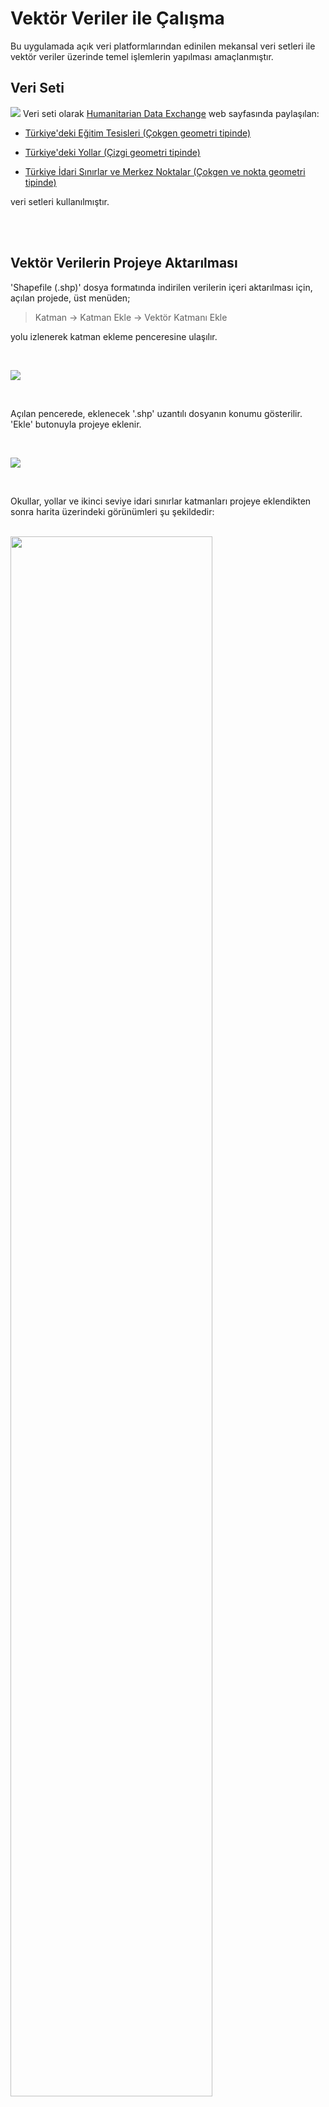 # Vektör Veriler ile Çalışma 

Bu uygulamada açık veri platformlarından edinilen mekansal veri setleri ile vektör veriler üzerinde temel işlemlerin yapılması amaçlanmıştır.


## Veri Seti
![](./img/01.PNG)
Veri seti olarak [Humanitarian Data Exchange](https://data.humdata.org/) web sayfasında paylaşılan:

- [Türkiye'deki Eğitim Tesisleri (Çokgen geometri tipinde)](https://data.humdata.org/dataset/hotosm_tur_education_facilities)

- [Türkiye'deki Yollar (Çizgi geometri tipinde)](https://data.humdata.org/dataset/roads-in-turkey)
- [Türkiye İdari Sınırlar ve Merkez Noktalar (Çokgen ve nokta geometri tipinde)](https://data.humdata.org/dataset/turkey-administrative-boundaries-levels-0-1-2)

veri setleri kullanılmıştır.


<br>
<br>


## Vektör Verilerin Projeye Aktarılması

'Shapefile (.shp)' dosya formatında indirilen verilerin içeri aktarılması için, açılan projede, üst menüden;

> Katman -> Katman Ekle -> Vektör Katmanı Ekle

yolu izlenerek katman ekleme penceresine ulaşılır.

<br>

![](./img/02.PNG)

<br>

Açılan pencerede, eklenecek '.shp' uzantılı dosyanın konumu gösterilir. 'Ekle' butonuyla projeye eklenir.

<br>

![](./img/03.PNG)

<br>

Okullar, yollar ve ikinci seviye idari sınırlar katmanları projeye eklendikten sonra harita üzerindeki görünümleri şu şekildedir:

<br>

<img src="./img/04.PNG" width="80%">

<br>
<br>

## Projenin Koordinat Referans Sisteminin Ayarlanması

Çalışılacak koordinat sisteminin seçilmesi için;
> Proje -> Özellikler 

sekmesine tıklanır.

<br>

![](./img/05.PNG)

<br>

Açılan pencerede 'CRS' yani 'Koordinat Referans Sistemi' sekmesinden çalışılacak koordinat sistemi seçilir. Bu uygulamada 'TUREF (Türkiye Ulusal Referans Çerçevesi) – 2B Lambert Konform Konik
Projeksiyon Koordinat Sistemi' [EPSG:5637 - TUREF / LCC Europe](https://epsg.io/5637) kullanılmıştır. 

<br>

![](./img/06.PNG)

<br>

![](./img/07.PNG)

<br>
<br>

## Katmanlarda Filtreleme ve Sorgu İşlemleri

Nesnelerin özniteliklerini gözlemleyebilmek için öznitelik tablosunu kullanırız. Bu tabloya ulaşmak için ilgili katmana sağ tıklanır, açılan menüde "Öznitelik Tablosu" butonu tıklanır. 

<br>

![](./img/08.PNG)

<br>

İdari sınırları içeren "tur_polbna_adm2" katmanın öznitelik tablosu açıldığında "İlçe, İl, Ülke" ismi gibi alanların olduğu görülebilir. 

<br>

![](./img/09.PNG)

<br>

Çalışmada "İstanbul'un ilçeleri" kullanılacaktır. Bu sebeple il alanı 'İSTANBUL' olan öznitelikler seçilmelidir. "İfadeye göre seçim" butonu ile sorgu penceresi açılır. 

<br>

![](./img/10.PNG)

<br>

Açılan pencerede il isimlerini içeren "adm1_tr" alanına göre ifade tanımlanmalıdır.

> "adm1_tr" = 'İSTANBUL' 

ifadesiyle ilçeler seçilir.

<br>

![](./img/11.PNG)

<br>

Seçilen varlıkların haritada sarı renk ile gösterildiği görülebilir.

<br>

![](./img/12.PNG)

<br>

Seçilen ilçeleri farklı bir katman olarak kaydetmek için "tur_polbna_adm2" katmanına sağ tıklanır, menüden;
> Dışa Aktar -> Seçili Öznitelikleri Kaydet

yolu ile ilgili pencereye ulaşılır. 

<br>

![](./img/13.PNG)

<br>

Açılan pencerede; dosya formatı, dosya ismi ve kaydedilecek konum, CRS gibi bilgiler seçilir. 'Tamam' butonu ile kaydetme tamamlanır ve projeye eklenir.

<br>

![](./img/14.PNG)

<br>

Diğer katmanların görünürlük tikleri kaldırıldığında, eklenen katmanın harita üzerindeki görünümü şekildeki gibidir. 

<br>

![](./img/15.PNG)

<br>

## CSV Dosyalarının İçe Aktarılması

Türkiye İstatistik Kurumu (TÜİK) web sayfasından 2015 - 2019 yıllarına ait İstanbul ilçe nüfus verileri, "istanbul_ilce_nufus.csv" dosya adıyla kaydedilmiştir. Bu dosyayı içeri aktarmak için üst menüden:
> Katman -> Katman Ekle -> Ayrılmış Metin Katmanı Ekle

yolu izlenerek ilgili pencereye ulaşılır. 

<br>

![](./img/16.PNG)

<br>

".csv" dosya formatı, genellikle virgülle ayrılmış değerlerden oluşur ve yine genellikle ilk satırı sütun isimlerini içerir. Bu sebeple dosya formatı "CSV" seçilmelidir. Eklenecek dosya yalnızca ilçe isimleri ve nüfus bilgisinden oluştuğu için, geometri tanımlama menüsünde “geometri yok” seçeneği işaretlenir ve çalışmaya eklenir.

<br>

![](./img/17.PNG)

<br>
<br>

## Tablo Birleştirme İşlemleri 

Eklenen nüfus verisi katmanı ile ilçeler katmanını birleştirmek için üst menüde yer alan veya 'CTRL+ALT+T' tuş kombinasyonu ile ulaşılabilen “Araçlar” menüsünden “alan değerlerine göre öznitelikleri birleştir” penceresine ulaşılır.

<br>

![](./img/18.PNG)

<br>

Birleştirme işlemi için, ulaşılan pencerede girdi katmanlar ve birleşme referansı olan tablo alanları seçilmelidir. Değerlerin eşleşebilmesi için tabloların aynı formatta (büyük harf, küçük harf, Türkçe karakter vb.) doldurulduğundan emin olunmalıdır. Sonuç katmanının kaydedileceği konum ve isim belirlenir, işlem başlatılır.

<br>

![](./img/19.PNG)

<br>

Aşağıdaki şekilde, işlem tamamlandıktan sonra nüfus bilgilerinin tabloya eklendiği görülebilir.



<br>

![](./img/20.png)

<br>

## Katman Sembolojisi Ayarlama

Katman sembolojisi tablo alanlarına, değerlere bağlı olarak kurallara ve koşullara göre belirlenebilir. Bu çalışmada 2019 yılı nüfus verilerine göre sınıflar oluşturulmuş ve uygun görülen renk paletiyle gösterim yapılmıştır. Katman özelliklerinden “semboloji” sekmesine ulaşılır, “derecelendirilmiş” seçeneği seçilir, sonrasında sınıflandırmanın yapılacağı tablo alanı, renk paleti seçilir. “Sınıflandır” butonuyla işlem tamamlanır. Oluşan sınıfların taban, tavan değerleri uygun şekilde normalize edilir.

<br>

![](./img/21.PNG)

<br>

Katman özelliklerini kullanarak varlıklar üzerinde etiket üretmek de mümkündür. Etiketler bölümünde, etiket üretilecek alan seçilir, ilgili düzenlemeler yapılır ve işlem gerçekleştirilir. Bu çalışmada ilçe isimlerine göre etiket üretilmiştir.

<br>

![](./img/22.PNG)

<br>

İşlemlerin sonucu şekilde gösterilmiştir.

<br>

![](./img/23.PNG)

<br>
<br>

## Nüfus Verisine Göre Sorgular

Örnek olarak 2018 - 2019 yılları arasında nüfusu yüzde 5'in üzerinde artan ilçeler sorgulanmak istenmiştir. İfade şu şekildedir:

> (("2019_pop" - "2018_pop")/( "2018_pop" ) ) * 100 > 5

İfade ve sonuçları şekildeki gibidir. 5 ilçenin yüzde 5'in üzerinde nüfus artışı yaşadığı görülebilir.

<br>

![](./img/24.PNG)

<br>
<br>

## Basılabilir Harita Oluşturma

QGIS ortamında yapılan çalışmayı basılabilir hale getirmek için “Proje” menüsünden “Yeni Baskı Düzeni Oluştur” sekmesi tıklanır.

<br>

![](./img/25.PNG)

<br>

Açılan pencerede “Öge Ekle” menüsünden “Harita Ekle” sekmesi açılır. Haritanın ekleneceği alan seçilerek harita eklenir.

<br>

![](./img/26.PNG)

<br>

“Öge özellikleri” kısmından çalışmaya uygun ölçek belirlenir. Solda bulunan araç çubuğunda bulunan araçlarla ilgili düzenlemeler yapılır.

<br>

![](./img/27.PNG)

<br>

Harita başlığı eklemek için aynı menüden “Etiket Ekle” seçeneği seçilir ve çokgen çizerek istenilen yere yerleştirilir. Öge özellikleri kısmından yazılacak metin ve başlığın konumu, görünüşü belirlenir.

<br>

![](./img/28.PNG)

<br>

Aynı şekilde kuzey oku, lejant ve ölçek ögeleri de haritaya yerleştirilir. Öge özelliklerinden istenilen görünüme ulaşmak adına düzenlemeler yapılabilir. Oluşan ürün aşağıdaki gibidir.

<br>

![](./img/29.PNG)

<br>
<br>

İstenilen formatta (PDF, PNG v.b.) kaydedilerek dışa aktarma işlemi yapılabilir.

<br>
<br>

## Vektör Analiz Araçları

Daha önce projeye eklenen ve görünürlük tiki kaldırılmış ilçe merkezleri ('tur_pntcntr_adm2') katmanı tekrar görünür hale getirilir. İstanbul ilçe idari sınırları için yapılan seçim ve farklı kaydetme işlemi bu katman için de uygulanır. Kaydederken **hedef CRS**, projede kullanılan sistem olan **"TUREF /LCC Europe (EPSG:5637)"** olmalıdır. 

<br>

![](./img/30.PNG)

<br>

Daha sonra "CTRL + ALT + T" tuş kombinasyonuyla ya da araç çubuğunda bulunan **"Dişli"** simgesiyle araç kutusuna ulaşılır. Burada arama çubuğuna "Buffer vectors" yazılarak GDAL kütüphanesinin tampon oluşturma aracı bulunur ve çift tıklayarak araç açılır. İstanbul ilçe merkezleri katmanı, girdi katman olarak seçilir. Oluşturulacak tamponun noktadan uzaklığı 1000 metre olarak girilir. Dosya kaydedilecekse, konumu ve ismi girilir. Geçici dosya olarak da tutulabilir.

<br>

![](./img/31.PNG)

<br>

Sonuç şekildeki gibidir. 

<br>

![](./img/32.PNG)

<br>

Bu katman, ilçe merkezlerine '1 km' uzaklıkta bulunan okulların seçilmesi için kullanılacaktır. Yine araç kutusundan, "Vector Selection" başlığı altındaki "Extract by Location" aracı seçilerek buffer katmanı ile kesişen okullar ayıklanacaktır.

<br>

![](./img/33.PNG)

<br>

Varlıkların ayıklanacağı katman, okulların bulunduğu katman olmalıdır. Karşılaştırma yapılacak katman ise oluşturulan 'buffer' katmanı olarak seçilir. İşlem gerçekleştirilir.

<br>

![](./img/34.PNG)

<br>

Şekilde görüleceği üzere, tamponlar ile kesişen okullar yeni oluşan katmana eklenerek yeşil renkle gösterilmiştir.

<br>

![](./img/35.PNG)

<br>

Bir başka vektör analiz aracı olarak, ağ analiz aracı olan 'En kısa yol' algoritması kullanılabilir. Araç kutusundan "Shortest path (point to point)" aracı seçilir.

<br>

![](./img/36.PNG)

<br>

Yollar katmanı girdi katman olarak seçilir. Başlangıç ve bitiş noktaları, kutucukların yanında bulunan '...' üç nokta butonu ile harita üzerinde işaretlenir. Hesaplama işlemi başlatılır.

<br>

![](./img/37.PNG)

<br>

Örnek olarak, Ankara - Gebze arasındaki en kısa yol hesaplanmıştır.

<br>

![](./img/38.PNG)

<br>


